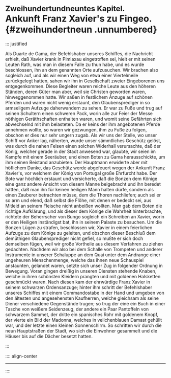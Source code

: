 # <small>Zweihundertundneuntes Kapitel.</small><br />Ankunft Franz Xavier's zu Fingeo.{#zweihundertneun .unnumbered}

::: justified

Als Duarte de Gama, der Befehlshaber unseres Schiffes, die Nachricht erhielt,
daß Xavier krank in Pimlaxau eingetroffen sei, hielt er mit seinen Leuten Rath,
was man in diesem Falle zu thun habe, und es wurde beschlossen, ihn an dem
genannten Orte aufzusuchen. Wir brachen also sogleich auf, und als wir einen Weg
von etwa einer Viertelmeile zurückgelegt hatten, sahen wir ihn in Gesellschaft
zweier Eingeborenen uns entgegenkommen. Diese Begleiter waren reiche Leute aus
den höheren Ständen, deren Güter man aber, weil sie Christen geworden waren,
hinweggenommen hatte. Wir saßen in festlichem Anzuge auf schönen Pferden und
waren nicht wenig erstaunt, den Glaubensprediger in so armseligem Aufzuge
daherwandern zu sehen. Er war zu Fuße und trug auf seinen Schultern einen
schweren Pack, worin alle zur Feier der Messe nöthigen Geräthschaften enthalten
waren, und womit seine Gefährten sich abwechselnd mit ihm belasteten. Da er
keins der ihm angebotenen Pferde annehmen wollte, so waren wir gezwungen, ihm zu
Fuße zu folgen, obschon er dies nur sehr ungern zugab. Als wir uns der Stelle,
wo unser Schiff vor Anker lag, näherten, wurde unser sämmtliches Geschütz
gelöst, was durch die nahen Felsen einen solchen Widerhall verursachte, daß der
König, welcher gerade in der Stadt anwesend war, glaubte, wir seien im Kampfe
mit einem Seeräuber, und einen Boten zu Gama herausschickte, um ihm seinen
Beistand anzubieten. Der Hauptmann erwiderte aber mit höflichem Danke, das
Geschütz werde abgefeuert wegen der Ankunft Franz Xavier's, vor welchem der
König von Portugal große Ehrfurcht habe. Der Bote war höchlich erstaunt und
versicherte, daß die Bonzen dem Könige eine ganz andere Ansicht von diesem Manne
beigebracht und ihn beredet hätten, daß man ihn für keinen heiligen Mann halten
dürfe, sondern als einen Zauberer betrachten müsse, dem die Thoren nachliefen;
auch sei er so arm und elend, daß selbst die Flöhe, mit denen er bedeckt sei,
aus Mitleid an seinem Fleische nicht anbeißen wollten. Man gab dem Boten die
richtige Aufklärung, und als dieser dem Könige die Wahrheit hinterbrachte,
richtete der Beherrscher von Bungo sogleich ein Schreiben an Xavier, worin er
den Heiligen inständigst bat, ihn in seinem Palaste zu besuchen. Um die Bonzen
Lügen zu strafen, beschlossen wir, Xavier in einem feierlichen Aufzuge zu dem
Könige zu geleiten, und obschon dieser Beschluß dem demüthigen Glaubensprediger
nicht gefiel, so mußte er sich doch demselben fügen, weil wir große Vortheile
aus diesem Verfahren zu ziehen gedachten. Nachdem wir also bei dem Schalle von
Trompeten und anderer Instrumente in unserer Schaluppe an dem Quai unter dem
Andrange einer ungeheuren Menschenmenge, welche das ihnen neue Schauspiel
anstaunten, gelandet waren, setzte sich unser Zug in folgender Ordnung in
Bewegung. Voran gingen dreißig in unseren Diensten stehende Knaben, welche in
ihren schönsten Kleidern prangten und mit goldenen Halsketten geschmückt waren.
Nach diesen kam der ehrwürdige Franz Xavier in seinem schwarzen Ordensanzuge;
hinter ihm schritt der Befehlshaber unseres Schiffes mit einem Commandostabe in
der Hand und umgeben von den ältesten und angesehensten Kaufherren, welche
gleichsam als seine Diener verschiedene Gegenstände trugen; so trug der eine ein
Buch in einer Tasche von weißem Seidenzeug, der andere ein Paar Pantoffeln von
schwarzem Sammet, der dritte ein spanisches Rohr mit goldenem Knopf, der vierte
ein Bild der Madonna, welches in veilchenblauen Damast gehüllt war, und der
letzte einen kleinen Sonnenschirm. So schritten wir durch die neun Hauptstraßen
der Stadt, wo sich die Einwohner gesammelt und die Häuser bis auf die Dächer
besetzt hatten. 

:::

:::: align-center
****
::::
